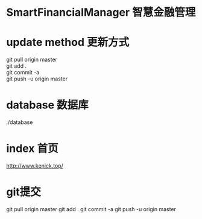 # SmartFinancialManager 智慧金融管理

# update method 更新方式
git pull origin master  
git add .  
git commit -a  
git push -u origin master  

# database 数据库
./database

# index 首页
http://www.kenick.top/

# git提交
git pull origin master
git add .
git commit -a
git push -u origin master
